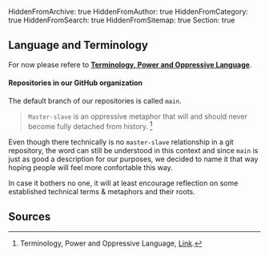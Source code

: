 HiddenFromArchive: true
HiddenFromAuthor: true
HiddenFromCategory: true
HiddenFromSearch: true
HiddenFromSitemap: true
Section: true

## Language and Terminology

For now please refere to **[Terminology, Power and Oppressive Language](https://tools.ietf.org/id/draft-knodel-terminology-00.html)**. 

#### Repositories in our GitHub organization

The default branch of our repositories is called `main`. 

>  `Master-slave`  is an oppressive metaphor that will and should never become fully detached from history. [^1] 

Even though there technically is no `master-slave` relationship in a git repository, the word can still be understood in this context and since `main` is just as good a description for our purposes, we decided to name it that way hoping people will feel more confortable this way. 

In case it bothers no one, it will at least encourage reflection on some established technical terms & metaphors and their roots.

## Sources

[^1]: Terminology, Power and Oppressive Language, [Link](https://tools.ietf.org/id/draft-knodel-terminology-00.html).